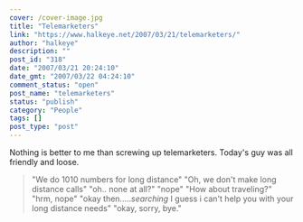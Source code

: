 ```yaml
---
cover: /cover-image.jpg
title: "Telemarketers"
link: "https://www.halkeye.net/2007/03/21/telemarketers/"
author: "halkeye"
description: ""
post_id: "318"
date: "2007/03/21 20:24:10"
date_gmt: "2007/03/22 04:24:10"
comment_status: "open"
post_name: "telemarketers"
status: "publish"
category: "People"
tags: []
post_type: "post"
---
```


Nothing is better to me than screwing up telemarketers. Today's guy was all friendly and loose. 

> "We do 1010 numbers for long distance" "Oh, we don't make long distance calls" "oh.. none at all?" "nope" "How about traveling?" "hrm, nope" "okay then.....*searching* I guess i can't help you with your long distance needs" "okay, sorry, bye."
